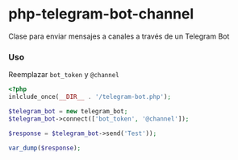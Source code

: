 # php-telegram-bot-channel
Clase para enviar mensajes a canales a través de un Telegram Bot
### Uso
Reemplazar `bot_token` y `@channel`
```php
<?php
inlclude_once(__DIR__ . '/telegram-bot.php');

$telegram_bot = new telegram_bot;
$telegram_bot->connect(['bot_token', '@channel']);

$response = $telegram_bot->send('Test'));

var_dump($response);
```
